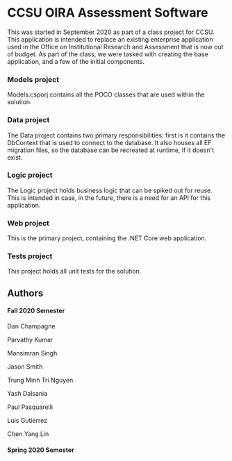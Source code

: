 # CCSU OIRA Assessment Software

This was started in September 2020 as part of a class project for CCSU. This application is intended to replace an existing enterprise application used in the Office on Institutional Research and Assessment that is now out of budget. As part of the class, we were tasked with creating the base application, and a few of the initial components.

### Models project

Models.csporj contains all the POCO classes that are used within the solution.

### Data project

The Data project contains two primary responsibilities: first is it contains the DbContext that is used to connect to the database. It also houses all EF migration files, so the database can be recreated at runtime, if it doesn't exist.

### Logic project

The Logic project holds business logic that can be spiked out for reuse. This is intended in case, in the future, there is a need for an API for this application.

### Web project

This is the primary project, containing the .NET Core web application.

### Tests project

This project holds all unit tests for the solution.



## Authors

#### Fall 2020 Semester

Dan Champagne

Parvathy Kumar

Mansimran Singh

Jason Smith

Trung Minh Tri Nguyen

Yash Dalsania

Paul Pasquarelli

Luis Gutierrez

Chen Yang Lin

#### Spring 2020 Semester
